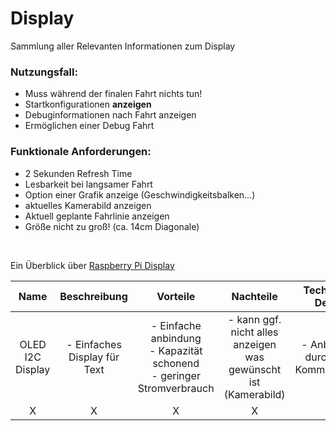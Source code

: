 # Display
Sammlung aller Relevanten Informationen zum Display

### Nutzungsfall:
- Muss während der finalen Fahrt nichts tun!
- Startkonfigurationen **anzeigen** 
- Debuginformationen nach Fahrt anzeigen 
- Ermöglichen einer Debug Fahrt

### Funktionale Anforderungen:
- 2 Sekunden Refresh Time
- Lesbarkeit bei langsamer Fahrt
- Option einer Grafik anzeige (Geschwindigkeitsbalken...)
- aktuelles Kamerabild anzeigen  
- Aktuell geplante Fahrlinie anzeigen
- Größe nicht zu groß! (ca. 14cm Diagonale)


 <br>

Ein Überblick über [Raspberry Pi Display](https://www.raspberrypi.com/news/the-eagerly-awaited-raspberry-pi-display)

| Name | Beschreibung | Vorteile | Nachteile | Technische Details |  Kosten | Link | weitere Infos |
| :--: | :----------: | :------: | :-------: | :----------------: | :----: | :--: | :-----------: |
| OLED I2C Display | - Einfaches Display für Text | - Einfache anbindung <br> - Kapazität schonend <br> - geringer Stromverbrauch | - kann ggf. nicht alles anzeigen was gewünscht ist (Kamerabild) | - Anbidnung durch I2C-Kommunikation | 8,49€ | [Az-Delivery](https://www.az-delivery.de/products/1-3zoll-i2c-oled-display?variant=6571890704411&utm_source=google&utm_medium=cpc&utm_campaign=19229855661&utm_content=147170319769&utm_term=&gad_source=1&gclid=CjwKCAjw4_K0BhBsEiwAfVVZ_7ly9vQMXfwazPoEXaQSnEQZNDtbi8O2SGoAidT3qFUJEFgDkE2sahoCfMAQAvD_BwE) | [Tutorial](https://maker.pro/raspberry-pi/projects/raspberry-pi-monitoring-system-via-oled-display-module)
| X | X | X | X | X | X | [Amazon](https://www.amazon.com/Elecrow-800x480-Interface-Supports-Raspberry/dp/B013JECYF2) | X |
